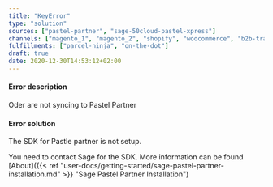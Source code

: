 ```yaml
---
title: "KeyError"
type: "solution"
sources: ["pastel-partner", "sage-50cloud-pastel-xpress"]
channels: ["magento_1", "magento_2", "shopify", "woocommerce", "b2b-trade-store", "takealot"]
fulfillments: ["parcel-ninja", "on-the-dot"]
draft: true
date: 2020-12-30T14:53:12+02:00
---
```


#### Error description
Oder are not syncing to Pastel Partner

#### Error solution
The SDK for Pastle partner is not setup.

You need to contact Sage for the SDK. More information can be found [About]({{< ref "user-docs/getting-started/sage-pastel-partner-installation.md" >}} "Sage Pastel Partner Installation")